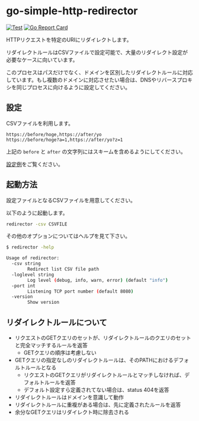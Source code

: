 # go-simple-http-redirector

[![Test](https://github.com/livesense-inc/go-simple-http-redirector/actions/workflows/test.yml/badge.svg)](https://github.com/livesense-inc/go-simple-http-redirector/actions/workflows/test.yml)
[![Go Report Card](https://goreportcard.com/badge/github.com/livesense-inc/go-simple-http-redirector)](https://goreportcard.com/report/github.com/livesense-inc/go-simple-http-redirector)


HTTPリクエストを特定のURIにリダイレクトします。

リダイレクトルールはCSVファイルで設定可能で、大量のリダイレクト設定が必要なケースに向いています。

このプロセスはパスだけでなく、ドメインを区別したリダイレクトルールに対応しています。もし複数のドメインに対応させたい場合は、DNSやリバースプロキシを同じプロセスに向けるように設定してください。

## 設定

CSVファイルを利用します。

```csv
https://before/hoge,https://after/yo
https://before/hoge?a=1,https://after/yo?z=1
```

上記の `before` と `after` の文字列にはスキームを含めるようにしてください。

[設定例](./configs/examples.csv)をご覧ください。

## 起動方法

設定ファイルとなるCSVファイルを用意してください。

以下のように起動します。

```bash
redirector -csv CSVFILE
```

その他のオプションについてはヘルプを見て下さい。

```bash
$ redirector -help

Usage of redirector:
  -csv string
    	Redirect list CSV file path
  -loglevel string
    	Log level (debug, info, warn, error) (default "info")
  -port int
    	Listening TCP port number (default 8080)
  -version
    	Show version
```

## リダイレクトルールについて

- リクエストのGETクエリのセットが、リダイレクトルールのクエリのセットと完全マッチするルールを返答
  - GETクエリの順序は考慮しない
- GETクエリの指定なしのリダイレクトルールは、そのPATHにおけるデフォルトルールとなる
  - リクエストのGETクエリがリダイレクトルールとマッチしなければ、デフォルトルールを返答
  - デフォルト設定すら定義されてない場合は、status 404を返答
- リダイレクトルールはドメインを意識して動作
- リダイレクトルールに重複がある場合は、先に定義されたルールを返答
- 余分なGETクエリはリダイレクト時に除去される
